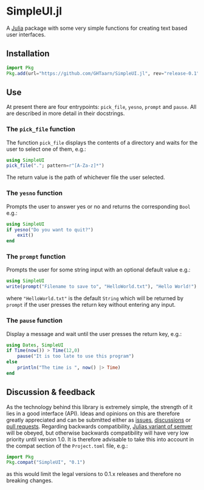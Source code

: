 # SimpleUI.jl
A [Julia](http://julialang.org) package with some very simple functions for
creating text based user interfaces.

## Installation
```julia
import Pkg
Pkg.add(url="https://github.com/GHTaarn/SimpleUI.jl", rev="release-0.1")
```

## Use

At present there are four entrypoints: `pick_file`, `yesno`, `prompt` and
`pause`. All are described in more detail in their docstrings.

### The `pick_file` function

The function `pick_file` displays the contents of a directory and waits
for the user to select one of them, e.g.:

```julia
using SimpleUI
pick_file("."; pattern=r"[A-Za-z]*")
```

The return value is the path of whichever file the user selected.

### The `yesno` function

Prompts the user to answer yes or no and returns the corresponding `Bool` e.g.:

```julia
using SimpleUI
if yesno("Do you want to quit?")
    exit()
end
```

### The `prompt` function

Prompts the user for some string input with an optional default value e.g.:

```julia
using SimpleUI
write(prompt("Filename to save to", "HelloWorld.txt"), "Hello World!")
```

where `"HelloWorld.txt"` is the default `String` which will be returned by
`prompt` if the user presses the return key without entering any input.

### The `pause` function

Display a message and wait until the user presses the return key, e.g.:

```julia
using Dates, SimpleUI
if Time(now()) > Time(12,0)
    pause("It is too late to use this program")
else
    println("The time is ", now() |> Time)
end
```

## Discussion & feedback

As the technology behind this library is extremely simple, the strength of it
lies in a good interface (API). Ideas and opinions on this are therefore
greatly appreciated and can be submitted either as
[issues](https://github.com/GHTaarn/SimpleUI.jl/issues),
[discussions](https://github.com/GHTaarn/SimpleUI.jl/discussions) or
[pull requests](https://github.com/GHTaarn/SimpleUI.jl/pulls).
Regarding backwards compatibility,
[Julias variant of semver](https://pkgdocs.julialang.org/v1/compatibility/#compat-pre-1.0)
will be obeyed, but otherwise backwards compatibility will have very
low priority until version 1.0. It is therefore
advisable to take this into account in the compat section of the
`Project.toml` file, e.g.:

```julia
import Pkg
Pkg.compat("SimpleUI", "0.1")
```

as this would limit the legal versions to 0.1.x releases and therefore no breaking changes.
